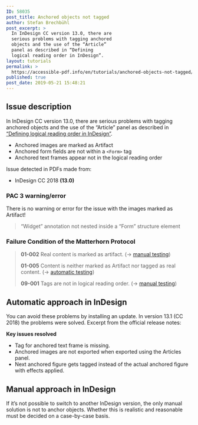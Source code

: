 ```yaml
---
ID: 58035
post_title: Anchored objects not tagged
author: Stefan Brechbühl
post_excerpt: >
  In InDesign CC version 13.0, there are
  serious problems with tagging anchored
  objects and the use of the “Article”
  panel as described in “Defining
  logical reading order in InDesign”.
layout: tutorials
permalink: >
  https://accessible-pdf.info/en/tutorials/anchored-objects-not-tagged/
published: true
post_date: 2019-05-21 15:48:21
---
```

## Issue description

In InDesign CC version 13.0, there are serious problems with tagging anchored objects and the use of the “Article” panel as described in [“Defining logical reading order in InDesign”](https://accessible-pdf.info/en/basics/defining-logical-reading-order-in-indesign/).

- Anchored images are marked as Artifact
- Anchored form fields are not within a `<Form>` tag
- Anchored text frames appear not in the logical reading order

Issue detected in PDFs made from:

- InDesign CC 2018 **(13.0)**

### PAC 3 warning/error

There is no warning or error for the issue with the images marked as Artifact!

> “Widget” annotation not nested inside a “Form” structure element

### Failure Condition of the Matterhorn Protocol

> **01-002** Real content is marked as artifact. (→ [manual testing](https://accessible-pdf.info/en/glossary/#manual-testing))
> 
> **01-005** Content is neither marked as Artifact nor tagged as real content. (→ [automatic testing](https://accessible-pdf.info/en/glossary/#automatic-testing))
> 
> **09-001** Tags are not in logical reading order. (→ [manual testing](https://accessible-pdf.info/en/glossary/#manual-testing))

## Automatic approach in InDesign

You can avoid these problems by installing an update. In version 13.1 (CC 2018) the problems were solved. Excerpt from the official release notes:

**Key issues resolved**

- Tag for anchored text frame is missing.
- Anchored images are not exported when exported using the Articles panel.
- Next anchored figure gets tagged instead of the actual anchored figure with effects applied.

## Manual approach in InDesign

If it’s not possible to switch to another InDesign version, the only manual solution is not to anchor objects. Whether this is realistic and reasonable must be decided on a case-by-case basis.